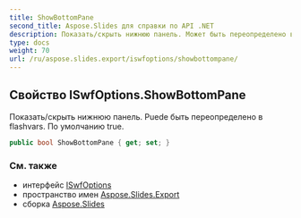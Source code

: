 ```yaml
---
title: ShowBottomPane
second_title: Aspose.Slides для справки по API .NET
description: Показать/скрыть нижнюю панель. Может быть переопределено в flashvars. По умолчанию true.
type: docs
weight: 70
url: /ru/aspose.slides.export/iswfoptions/showbottompane/
---
```


## Свойство ISwfOptions.ShowBottomPane

Показать/скрыть нижнюю панель. Puede быть переопределено в flashvars. По умолчанию true.

```csharp
public bool ShowBottomPane { get; set; }
```

### См. также

* интерфейс [ISwfOptions](../../iswfoptions)
* пространство имен [Aspose.Slides.Export](../../iswfoptions)
* сборка [Aspose.Slides](../../../)

<!-- DO NOT EDIT: сгенерировано xmldocmd для Aspose.Slides.dll -->